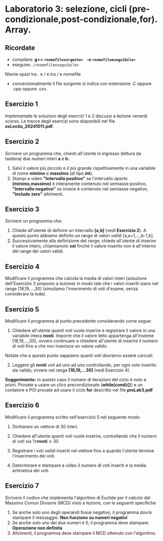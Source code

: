# Laboratorio 3: selezione, cicli (pre-condizionale,post-condizionale,for). Array.


## Ricordate
- compilare: __g++ `<nomefilesorgente> ` -o `<nomefileeseguibile> `__
- eseguire:` ./<nomefileeseguibile> `

Niente spazi tra . e / e tra / e nomefile
- convenzionalmente il file sorgente si indica con estensione .C oppure .cpp oppure .cxx. 

## Esercizio 1
Implementate le soluzioni degli esercizi 1 e 2 discussi a lezione venerdì scorso. Le tracce degli esercizi sono disponibili nel file __exLectio_20241011.pdf__.


## Esercizio 2

Scrivere un programma che, chiesti all'utente in ingresso (lettura da tastiera) due numeri interi __a__ e __b__:
1. Salvi il valore più piccolo e il più grande rispettivamente in una variabile  di nome __minimo__ e __massimo__ (di tipo __int__).
2. Stampi a video __"Intervallo positivo"__ se l'intervallo _aperto_ __(minimo,massimo)__ è interamente contenuto nel semiasse positivo, __"Intervallo negativo"__ se invece è  contenuto nel semiasse negativo, __"Include zero"__ altrimenti.

## Esercizio 3
Scrivere un programma che:
1. Chiede all'utente di definire un intervallo __[a,b]__ (vedi __Esercizio 2__). A questo punto abbiamo definito un range di valori _validi_ [a,a+1,...,b-1,b].
2. Successivamente alla definizione del range, chiede all'utente di inserire il valore intero, chiamiamolo __val__ finché il valore inserito non è all'interno del range dei valori validi.



## Esercizio 4
Modificare il programma che calcola la media di valori interi (soluzione dell'Esercizio 3 proposto a lezione) in modo tale che i valori inseriti siano nel range [18,19,...,30] (simuliamo l'inserimento di voti d'esame, senza considerare la lode).

## Esercizio 5
Modificare il programma al punto precedente considerando come segue:
1. Chiedere all'utente quanti voti vuole inserire e registrare il valore in una variabile intera __nvoti__. Imporre che il valore letto appartenga all'insieme [18,19,...,30], ovvero continuare a chiedere all'utente di inserire il numero di voti fino a che non inserisce un valore valido.

Notate che a questo punto sappiamo quanti voti dovranno essere caricati.

2. Leggere gli __nvoti__ voti ad uno ad uno controllando, per ogni voto inserito sia valido, ovvero nel range __[18,19,...30]__ (vedi Esercizio 4).


__Suggerimento:__ in questo caso il numero di iterazioni del ciclo è noto a priori. Provate a usare un cilco precondizionale (__while(cond){}__) e un contatore e POI provate ad usare il ciclo __for__ descritto nel file __preLab3.pdf__

## Esercizio 6

Modificare il programma scritto nell'esercizio 5 nel seguente modo:

1. Dichiarare un vettore di 30 interi. 

2. Chiedere all'utente quanti voti vuole inserire, controllando che il _numero di voti_ sia $1\leq$__nvoti__$\leq 30$ 

3. Registrare i voti _validi_ inseriti nel vettore fino a quando l'utente termina l'inserimento dei voti.

5. Determinare e stampare a video il numero di voti inseriti e la media aritmetica dei voti.

## Esercizio 7
Scrivere il codice che implementa l'algoritmo di Euclide per il calcolo del Massimo Comun Divisore (MCD) visto a lezione, con le seguenti specifiche
1. Se anche solo uno degli operandi fosse negativo, il programma dovrà  stampare il messaggio: __Non funziono su numeri negativi__
1. Se anche solo uno dei due numeri è 0, il programma deve stampare: __Operazione non definita__
1. Altrimenti, il programma deve stampare il MCD ottenuto con l'algoritmo.

